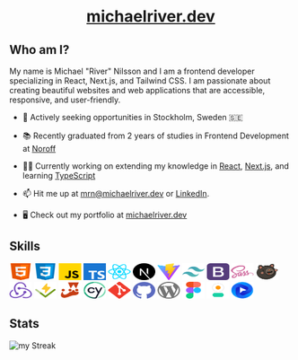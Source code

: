 <h1 align="center"><a href="https://michaelriver.dev" target="_blank">michaelriver.dev</a></h1>

## Who am I?

My name is Michael "River" Nilsson and I am a frontend developer specializing in React, Next.js, and Tailwind CSS.
I am passionate about creating beautiful websites and web applications that are accessible, responsive, and user-friendly.

- :round_pushpin: Actively seeking opportunities in Stockholm, Sweden 🇸🇪
- :books: Recently graduated from 2 years of studies in Frontend Development at [Noroff](https://www.noroff.no)

- :technologist: Currently working on extending my knowledge in [React](https://react.dev/), [Next.js](https://nextjs.org/), and learning [TypeScript](https://typescriptlang.org/)
- :mailbox: Hit me up at [mrn@michaelriver.dev](mailto:mrn@michaelriver.dev) or [LinkedIn](https://linkedin.com/in/michaelrivernilsson).
- :desktop_computer: Check out my portfolio at [michaelriver.dev](https://michaelriver.dev)

## Skills

<a href="https://developer.mozilla.org/en-US/docs/Web/HTML" target="_blank"><img src="images/html.svg" alt="HTML" height="30" width="40"></a> <a href="https://developer.mozilla.org/en-US/docs/Web/CSS" target="_blank"><img src="images/css.svg" alt="CSS" height="30" width="40"></a> <a href="https://developer.mozilla.org/en-US/docs/Web/JavaScript" target="_blank"><img src="images/javascript.svg" alt="Javascript" height="30" width="40"></a> <a href="https://typescriptlang.org/" target="_blank"><img src="images/typescript.svg" alt="TypeScript" height="30" width="40"></a> <a href="https://react.dev/" target="_blank"><img src="/images/reactjs.svg" alt="react" height="30" width="40"></a> <a href="https://nextjs.org"><img src="images/nextjs.svg" alt="Next js" height="30" width="40"></a> <a href="https://vitejs.dev/" target="_blank"><img src="/images/vite.svg" alt="Vite" height="30" width="40"></a> <a href="https://tailwindcss.com/" target="_blank"><img src="/images/tailwind.svg" alt="Tailwind CSS" height="30" width="40"></a> <a href="https://getbootstrap.com/" target="_blank"><img src="/images/bootstrap.svg" alt="Bootstrap" height="30" width="40"></a> <a href="https://sass-lang.com/" target="_blank"><img src="/images/sass.svg" alt="Sass" height="30" width="40"></a> <a href="https://docs.pmnd.rs/zustand/" target="_blank"><img src="/images/zustand.svg" alt="Zustand" height="30" width="40"></a> <a href="https://redux.js.org" target="_blank"><img src="/images/redux.svg" alt="Redux" height="30" width="40"></a> <a href="https://vitest.dev/" target="_blank"><img src="/images/vitest.svg" alt="Vitest" height="30" width="40"></a> <a href="https://jestjs.io/" target="_blank"><img src="/images/jest.svg" alt="Jest" height="30" width="40"></a> <a href="https://cypress.io/" target="_blank"><img src="/images/cypress2.svg" alt="Cypress" height="30" width="40"></a> <a href="https://git-scm.com/" target="_blank"><img src="/images/git.svg" alt="Git" height="30" width="40"></a> <a href="https://github.com" target="_blank"><img src="/images/github.svg" alt="GitHub" height="30" width="40"></a> <a href="https://wordpress.org" target="_blank"><img src="/images/wordpress.svg" alt="WordPress" height="30" width="40"></a> <a href="https://figma.com" target="_blank"><img src="/images/figma.svg" alt="Figma" height="30" width="40"></a> <a href="https://daisyui.com/" target="_blank"><img src="/images/daisyui.svg" alt="Daisyui" height="30" width="40"></a> <a href="https://flowbite.com/" target="_blank"><img src="/images/flowbite.svg" alt="Flowbite" height="30" width="40"></a>

## Stats

![my Streak](https://github-readme-streak-stats.herokuapp.com/?user=rivermichael&theme=dracula)
